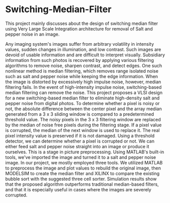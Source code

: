 # Switching-Median-Filter
This project mainly discusses about the design of switching median filter using Very Large Scale Integration architecture for removal of  Salt and pepper noise in an image.

Any imaging system's images suffer from arbitrary volatility in intensity values, sudden changes in illumination, and low contrast. Such images are devoid of usable information and are difficult to interpret visually. Subsidiary information from such photos is recovered by applying various filtering algorithms to remove noise, sharpen contrast, and detect edges. One such nonlinear method is median filtering, which removes range isolated noise such as salt and pepper noise while keeping the edge information. When the image is distorted by excessively high impulse noise, however, median filtering fails. In the event of high-intensity impulse noise, switching-based median filtering can remove the noise. This project proposes a VLSI design for a new switching-based median filter to eliminate high-density salt and pepper noise from digital photos. To determine whether a pixel is noisy or not, the absolute difference between the center pixel and the array median generated from a 3 x 3 sliding window is compared to a predetermined threshold value. The noisy pixels in the 3 x 3 filtering window are replaced by the median of noise free pixels during the filtering stage. If a pixel value is corrupted, the median of the next window is used to replace it. The real pixel intensity value is preserved if it is not damaged. Using a threshold detector, we can determine whether a pixel is corrupted or not. We can either feed salt and pepper noise straight into an image or produce it ourselves. This is a stage in picture preprocessing. Using MATLAB's built-in tools, we've imported the image and turned it to a salt and pepper noise image. In our project, we mostly employed three tools. We utilized MATLAB to preprocess the image and plot values to rebuild the original image, then MODELSIM to create the median filter and XILINX to compare the existing bubble sort with the suggested three cell sorter. Simulation results show that the proposed algorithm outperforms traditional median-based filters, and that it is especially useful in cases where the images are severely corrupted.
